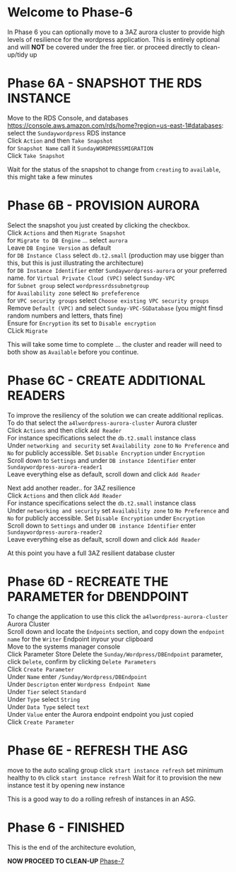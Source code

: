 
# Welcome to Phase-6



In Phase 6 you can optionally move to a 3AZ aurora cluster to provide high levels of resilience for the wordpress application. This is entirely optional and will **NOT** be covered under the free tier. or proceed directly to clean-up/tidy up

# Phase 6A - SNAPSHOT THE RDS INSTANCE

Move to the RDS Console, and databases https://console.aws.amazon.com/rds/home?region=us-east-1#databases:  
select the `Sundaywordpress` RDS instance  
Click `Action` and then `Take Snapshot`  
for `Snapshot Name` call it `SundayWORDPRESSMIGRATION`  
Click `Take Snapshot`  

Wait for the status of the snapshot to change from `creating` to `available`, this might take a few minutes  

# Phase 6B - PROVISION AURORA

Select the snapshot you just created by clicking the checkbox.  
Click `Actions` and then `Migrate Snapshot`  
for `Migrate to DB Engine` ... select `aurora`  
Leave `DB Engine Version` as default  
for `DB Instance Class` select `db.t2.small` (production may use bigger than this, but this is just illustrating the architecture)  
for `DB Instance Identifier` enter `Sundaywordpress-aurora`  or your preferred name.
for `Virtual Private Cloud (VPC)` select `Sunday-VPC`  
for `Subnet group` select `wordpressrdssubnetgroup`  
for `Availability zone` select `No prefeference`  
for `VPC security groups` select `Choose existing VPC security groups`
Remove `Default (VPC)` and select `Sunday-VPC-SGDatabase` (you might finsd random numbers and letters, thats fine)  
Ensure for `Encryption` its set to `Disable encryption`  
CLick `Migrate`  

This will take some time to complete ... the cluster and reader will need to both show as `Available` before you continue.

# Phase 6C - CREATE ADDITIONAL READERS

To improve the resiliency of the solution we can create additional replicas. To do that select the `a4lwordpress-aurora-cluster` Aurora cluster  
Click `Actions` and then click `Add Reader`  
For instance specifications select the `db.t2.small` instance class  
Under `networking and security` set `Availability zone` to `No Preference` and `No` for publicly accessible. 
Set `Disable Encryption` under `Encryption`  
Scroll down to `Settings` and under `DB instance Identifier` enter `Sundaywordpress-aurora-reader1`  
Leave everything else as default, scroll down and click `Add Reader`  

Next add another reader.. for 3AZ resilience  
Click `Actions` and then click `Add Reader`  
For instance specifications select the `db.t2.small` instance class  
Under `networking and security` set `Availability zone` to `No Preference` and `No` for publicly accessible. 
Set `Disable Encryption` under `Encryption`  
Scroll down to `Settings` and under `DB instance Identifier` enter `Sundaywordpress-aurora-reader2`  
Leave everything else as default, scroll down and click `Add Reader`  

At this point you have a full 3AZ resilient database cluster  

# Phase 6D - RECREATE THE PARAMETER for DBENDPOINT

To change the application to use this click the `a4lwordpress-aurora-cluster` Aurora Cluster  
Scroll down and locate the `Endpoints` section, and copy down the `endpoint name` for the `Writer` Endpoint inyour your clipboard  
Move to the systems manager console  
Click Parameter Store
Delete the `Sunday/Wordpress/DBEndpoint` parameter, click `Delete`, confirm by clicking `Delete Parameters`  
Click `Create Parameter`  
Under `Name` enter `/Sunday/Wordpress/DBEndpoint`  
Under `Descripton` enter `Wordpress Endpoint Name`  
Under `Tier` select `Standard`    
Under `Type` select `String`  
Under `Data Type` select `text`  
Under `Value` enter the Aurora endpoint endpoint you just copied  
Click `Create Parameter`   

# Phase 6E - REFRESH THE ASG

move to the auto scaling group
click `start instance refresh`
set minimum healthy to `0%`
click `start instance refresh`
Wait for it to provision the new instance
test it by opening new instance

This is a good way to do a rolling refresh of instances in an ASG.  

# Phase 6 - FINISHED  

This is the end of the architecture evolution, 

**NOW PROCEED TO CLEAN-UP** [Phase-7](https://github.com/profebass99/aws-wordpress-evolution/blob/main/Design%20Steps%20%26%20instructions/phase-7%20clean-up.md)
